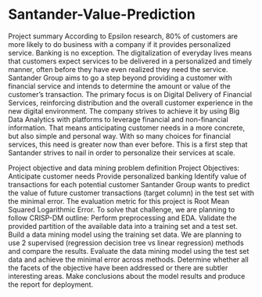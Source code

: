 # Santander-Value-Prediction
Project summary
According to Epsilon research, 80% of customers are more likely to do business with a company if it provides personalized service. Banking is no exception. The digitalization of everyday lives means that customers expect services to be delivered in a personalized and timely manner, often before they have even realized they need the service.
Santander Group aims to go a step beyond providing a customer with financial service and intends to determine the amount or value of the customer’s transaction. The primary focus is on Digital Delivery of Financial Services, reinforcing distribution and the overall customer experience in the new digital environment. The company strives to achieve it by using Big Data Analytics with platforms to leverage financial and non-financial information. That means anticipating customer needs in a more concrete, but also simple and personal way.
With so many choices for financial services, this need is greater now than ever before. This is a first step that Santander strives to nail in order to personalize their services at scale.

Project objective and data mining problem definition
Project Objectives:
Anticipate customer needs
Provide personalized banking
Identify value of transactions for each potential customer
Santander Group wants to predict the value of future customer transactions (target column) in the test set with the minimal error. The evaluation metric for this project is Root Mean Squared Logarithmic Error.
To solve that challenge, we are planning to follow CRISP-DM outline:
Perform preprocessing and EDA.
Validate the provided partition of the available data into a training set and a test set.
Build a data mining model using the training set data. We are planning to use 2 supervised (regression decision tree vs linear regression) methods and compare the results.
Evaluate the data mining model using the test set data and achieve the minimal error across methods.
Determine whether all the facets of the objective have been addressed or there are subtler interesting areas.
Make conclusions about the model results and produce the report for deployment.

